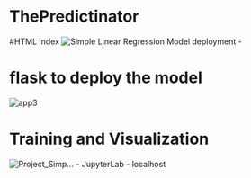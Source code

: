 # ThePredictinator

 #HTML index
![Simple Linear Regression Model deployment - ](https://user-images.githubusercontent.com/78474460/219006007-38c557d5-0190-4043-9273-fad958f39ea3.png)

# flask to deploy the model
![app3](https://user-images.githubusercontent.com/78474460/219010566-7eb2f585-cf01-45f6-a18d-2f1b2333a215.PNG)

# Training and Visualization
![Project_Simp… - JupyterLab - localhost](https://user-images.githubusercontent.com/78474460/219008026-fd015b62-8281-4859-b3ef-6f4d212e4a70.png)
 

 

